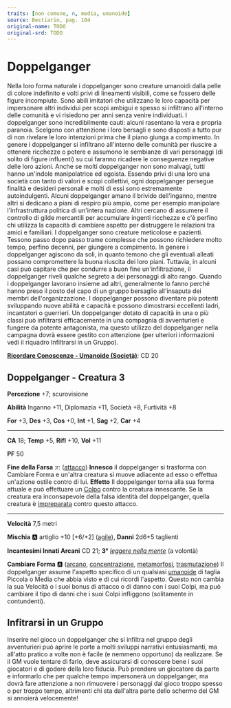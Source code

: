 ```yaml
---
traits: [non comune, n, media, umanoide]
source: Bestiario, pag. 104
original-name: TODO
original-srd: TODO
---
```


# Doppelganger

Nella loro forma naturale i doppelganger sono creature umanoidi dalla pelle di colore indefinito e volti privi di lineamenti visibili, come se fossero delle figure incompiute. Sono abili imitatori che utilizzano le loro capacità per impersonare altri individui per scopi ambigui e spesso si infiltrano all'interno delle comunità e vi risiedono per anni senza venire individuati. I doppelganger sono incredibilmente cauti: alcuni rasentano la vera e propria paranoia. Scelgono con attenzione i loro bersagli e sono disposti a tutto pur di non rivelare le loro intenzioni prima che il piano giunga a compimento. In genere i doppelganger si infiltrano all'interno delle comunità per riuscire a ottenere ricchezze o potere e assumono le sembianze di vari personaggi (di solito di figure influenti) su cui faranno ricadere le conseguenze negative delle loro azioni. Anche se molti doppelganger non sono malvagi, tutti hanno un'indole manipolatrice ed egoista. Essendo privi di una loro una società con tanto di valori e scopi collettivi, ogni doppelganger persegue finalità e desideri personali e molti di essi sono estremamente autoindulgenti. Alcuni doppelganger amano il brivido dell'inganno, mentre altri si dedicano a piani di respiro più ampio, come per esempio manipolare l'infrastruttura politica di un'intera nazione. Altri cercano di assumere il controllo di gilde mercantili per accumulare ingenti ricchezze e c'è perfino chi utilizza la capacità di cambiare aspetto per distruggere le relazioni tra amici e familiari. I doppelganger sono creature meticolose e pazienti. Tessono passo dopo passo trame complesse che possono richiedere molto tempo, perfino decenni, per giungere a compimento. In genere i doppelganger agiscono da soli, in quanto temono che gli eventuali alleati possano compromettere la buona riuscita dei loro piani. Tuttavia, in alcuni casi può capitare che per condurre a buon fine un'infiltrazione, il doppelganger riveli qualche segreto a dei personaggi di alto rango. Quando i doppelganger lavorano insieme ad altri, generalmente lo fanno perché hanno preso il posto del capo di un gruppo bersaglio all'insaputa dei membri dell'organizzazione. I doppelganger possono diventare più potenti sviluppando nuove abilità e capacità e possono dimostrarsi eccellenti ladri, incantatori o guerrieri. Un doppelganger dotato di capacità in una o più classi può infiltrarsi efficacemente in una compagnia di avventurieri e fungere da potente antagonista, ma questo utilizzo del doppelganger nella campagna dovrà essere gestito con attenzione (per ulteriori informazioni vedi il riquadro Infiltrarsi in un Gruppo).

**[Ricordare Conoscenze - Umanoide (Società)](/azioni/ricordare-conoscenze)**: CD 20

## Doppelganger - Creatura 3

**Percezione** +7; scurovisione

**Abilità** Inganno +11, Diplomazia +11, Società +8, Furtività +8

**For** +3, **Des** +3, **Cos** +0, **Int** +1, **Sag** +2, **Car** +4

***

**CA** 18; **Temp** +5, **Rifl** +10, **Vol** +11

**PF** 50

**Fine della Farsa** :r: ([attacco](/tratti/attacco)) **Innesco** il doppelganger si trasforma con Cambiare Forma e un'altra creatura si muove adiacente ad esso o effettua un'azione ostile contro di lui. **Effetto** Il doppelganger torna alla sua forma attuale e può effettuare un [Colpo](/azioni/colpire) contro la creatura innescante. Se la creatura era inconsapevole della falsa identità del doppelganger, quella creatura è [impreparata](/condizioni/impreparato) contro questo attacco.

***

**Velocità** 7,5 metri

**Mischia** :a: artiglio +10 \[+6/+2] ([agile](/tratti/agile)), **Danni** 2d6+5 taglienti

**Incantesimi Innati Arcani** CD 21; **3°** *[leggere nella mente](/incantesimi/leggere-nella-mente)* (a volontà)

**Cambiare Forma** :a: ([arcano](/tratti/arcano), [concentrazione](/tratti/concentrazione), [metamorfosi](/tratti/metamorfosi), [trasmutazione](/tratti/trasmutazione)) Il doppelganger assume l'aspetto specifico di un qualsiasi [umanoide](/tratti/umanoide) di taglia Piccola o Media che abbia visto e di cui ricordi l'aspetto. Questo non cambia la sua Velocità o i suoi bonus di attacco o di danno con i suoi Colpi, ma può cambiare il tipo di danni che i suoi Colpi infliggono (solitamente in contundenti).

## **Infitrarsi in un Gruppo**

Inserire nel gioco un doppelganger che si infiltra nel gruppo degli avventurieri può aprire le porte a molti sviluppi narrativi entusiasmanti, ma all'atto pratico a volte non è facile (e nemmeno opportuno) da realizzare. Se il GM vuole tentare di farlo, deve assicurarsi di conoscere bene i suoi giocatori e di godere della loro fiducia. Può prendere un giocatore da parte e informarlo che per qualche tempo impersonerà un doppelganger, ma dovrà fare attenzione a non rimuovere i personaggi dal gioco troppo spesso o per troppo tempo, altrimenti chi sta dall'altra parte dello schermo del GM si annoierà velocemente!
